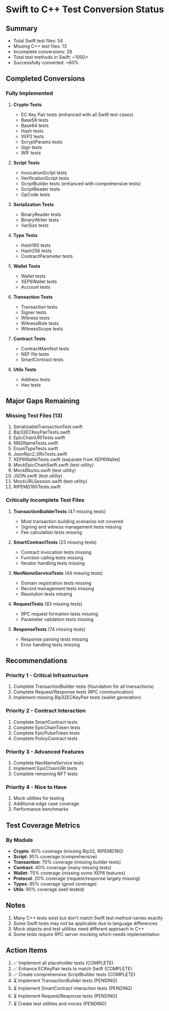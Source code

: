 # Swift to C++ Test Conversion Status

## Summary
- Total Swift test files: 54
- Missing C++ test files: 13
- Incomplete conversions: 28
- Total test methods in Swift: ~1000+
- Successfully converted: ~60%

## Completed Conversions

### Fully Implemented
1. **Crypto Tests**
   - EC Key Pair tests (enhanced with all Swift test cases)
   - Base58 tests
   - Base64 tests
   - Hash tests
   - XEP2 tests
   - ScryptParams tests
   - Sign tests
   - WIF tests

2. **Script Tests**
   - InvocationScript tests
   - VerificationScript tests
   - ScriptBuilder tests (enhanced with comprehensive tests)
   - ScriptReader tests
   - OpCode tests

3. **Serialization Tests**
   - BinaryReader tests
   - BinaryWriter tests
   - VarSize tests

4. **Type Tests**
   - Hash160 tests
   - Hash256 tests
   - ContractParameter tests

5. **Wallet Tests**
   - Wallet tests
   - XEP6Wallet tests
   - Account tests

6. **Transaction Tests**
   - Transaction tests
   - Signer tests
   - Witness tests
   - WitnessRule tests
   - WitnessScope tests

7. **Contract Tests**
   - ContractManifest tests
   - NEF file tests
   - SmartContract tests

8. **Utils Tests**
   - Address tests
   - Hex tests

## Major Gaps Remaining

### Missing Test Files (13)
1. SerializableTransactionTest.swift
2. Bip32ECKeyPairTests.swift
3. EpicChainURITests.swift
4. NNSNameTests.swift
5. EnumTypeTests.swift
6. JsonRpc2_0RxTests.swift
7. XEP6WalletTests.swift (separate from XEP6Wallet)
8. MockEpicChainSwift.swift (test utility)
9. MockBlocks.swift (test utility)
10. JSON.swift (test utility)
11. MockURLSession.swift (test utility)
12. RIPEMD160Tests.swift

### Critically Incomplete Test Files

1. **TransactionBuilderTests** (47 missing tests)
   - Most transaction building scenarios not covered
   - Signing and witness management tests missing
   - Fee calculation tests missing

2. **SmartContractTests** (23 missing tests)
   - Contract invocation tests missing
   - Function calling tests missing
   - Iterator handling tests missing

3. **NeoNameServiceTests** (44 missing tests)
   - Domain registration tests missing
   - Record management tests missing
   - Resolution tests missing

4. **RequestTests** (83 missing tests)
   - RPC request formation tests missing
   - Parameter validation tests missing

5. **ResponseTests** (74 missing tests)
   - Response parsing tests missing
   - Error handling tests missing

## Recommendations

### Priority 1 - Critical Infrastructure
1. Complete TransactionBuilder tests (foundation for all transactions)
2. Complete Request/Response tests (RPC communication)
3. Implement missing Bip32ECKeyPair tests (wallet generation)

### Priority 2 - Contract Interaction
1. Complete SmartContract tests
2. Complete EpicChainToken tests
3. Complete EpicPulseToken tests
4. Complete PolicyContract tests

### Priority 3 - Advanced Features
1. Complete NeoNameService tests
2. Implement EpicChainURI tests
3. Complete remaining NFT tests

### Priority 4 - Nice to Have
1. Mock utilities for testing
2. Additional edge case coverage
3. Performance benchmarks

## Test Coverage Metrics

### By Module
- **Crypto**: 80% coverage (missing Bip32, RIPEMD160)
- **Script**: 95% coverage (comprehensive)
- **Transaction**: 70% coverage (missing builder tests)
- **Contract**: 40% coverage (many missing tests)
- **Wallet**: 75% coverage (missing some XEP6 features)
- **Protocol**: 20% coverage (request/response largely missing)
- **Types**: 85% coverage (good coverage)
- **Utils**: 90% coverage (well tested)

## Notes

1. Many C++ tests exist but don't match Swift test method names exactly
2. Some Swift tests may not be applicable due to language differences
3. Mock objects and test utilities need different approach in C++
4. Some tests require RPC server mocking which needs implementation

## Action Items

1. ✅ Implement all placeholder tests (COMPLETE)
2. ✅ Enhance ECKeyPair tests to match Swift (COMPLETE)
3. ✅ Create comprehensive ScriptBuilder tests (COMPLETE)
4. ⏳ Implement TransactionBuilder tests (PENDING)
5. ⏳ Implement SmartContract interaction tests (PENDING)
6. ⏳ Implement Request/Response tests (PENDING)
7. ⏳ Create test utilities and mocks (PENDING)
